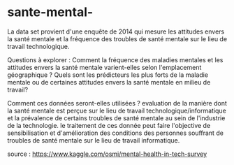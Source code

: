 # sante-mental-

La data set  provient d'une enquête de 2014 qui mesure les attitudes envers la santé mentale et la fréquence des troubles de santé mentale sur le lieu de travail technologique. 

Questions à explorer :
Comment la fréquence des maladies mentales et les attitudes envers la santé mentale varient-elles selon l'emplacement géographique ?
Quels sont les prédicteurs les plus forts de la maladie mentale ou de certaines attitudes envers la santé mentale en milieu de travail?

Comment ces données seront-elles utilisées ?
evaluation de la manière dont la santé mentale est perçue sur le lieu de travail technologique/informatique et la prévalence de certains troubles de santé mentale au sein de l'industrie de la technologie.
le traitement de ces donnée peut faire l'objective de sensibilisation et d'amélioration des conditions des personnes souffrant de troubles de santé mentale sur le lieu de travail informatique.

source :
https://www.kaggle.com/osmi/mental-health-in-tech-survey
